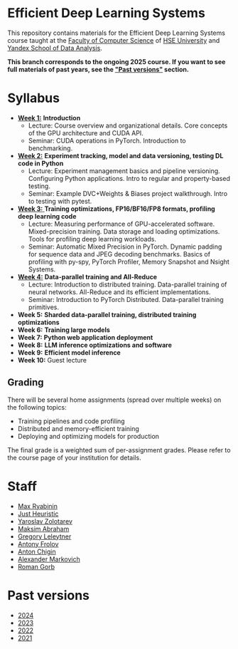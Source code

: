 # Efficient Deep Learning Systems
This repository contains materials for the Efficient Deep Learning Systems course taught at the [Faculty of Computer Science](https://cs.hse.ru/en/) of [HSE University](https://www.hse.ru/en/) and [Yandex School of Data Analysis](https://academy.yandex.com/dataschool/).

__This branch corresponds to the ongoing 2025 course. If you want to see full materials of past years, see the ["Past versions"](#past-versions) section.__

# Syllabus
- [__Week 1:__](./week01_intro) __Introduction__
  - Lecture: Course overview and organizational details. Core concepts of the GPU architecture and CUDA API.
  - Seminar: CUDA operations in PyTorch. Introduction to benchmarking.
- [__Week 2:__](./week02_management_and_testing) __Experiment tracking, model and data versioning, testing DL code in Python__
  - Lecture: Experiment management basics and pipeline versioning. Configuring Python applications. Intro to regular and property-based testing.
  - Seminar: Example DVC+Weights & Biases project walkthrough. Intro to testing with pytest.
- [__Week 3:__ ](./week03_fast_pipelines) __Training optimizations, FP16/BF16/FP8 formats, profiling deep learning code__
  - Lecture: Measuring performance of GPU-accelerated software. Mixed-precision training. Data storage and loading optimizations. Tools for profiling deep learning workloads. 
  - Seminar: Automatic Mixed Precision in PyTorch. Dynamic padding for sequence data and JPEG decoding benchmarks. Basics of profiling with py-spy, PyTorch Profiler, Memory Snapshot and Nsight Systems.
- [__Week 4:__](./week04_data_parallel) __Data-parallel training and All-Reduce__
  - Lecture: Introduction to distributed training. Data-parallel training of neural networks. All-Reduce and its efficient implementations.
  - Seminar: Introduction to PyTorch Distributed. Data-parallel training primitives.
- __Week 5:__ __Sharded data-parallel training, distributed training optimizations__
- __Week 6:__ __Training large models__
- __Week 7:__ __Python web application deployment__
- __Week 8:__ __LLM inference optimizations and software__
- __Week 9:__ __Efficient model inference__
- __Week 10:__ Guest lecture

## Grading
There will be several home assignments (spread over multiple weeks) on the following topics:
- Training pipelines and code profiling
- Distributed and memory-efficient training
- Deploying and optimizing models for production

The final grade is a weighted sum of per-assignment grades.
Please refer to the course page of your institution for details.

# Staff
- [Max Ryabinin](https://github.com/mryab)
- [Just Heuristic](https://github.com/justheuristic)
- [Yaroslav Zolotarev](https://github.com/Q-c7)
- [Maksim Abraham](https://github.com/fdrose)
- [Gregory Leleytner](https://github.com/RunFMe)
- [Antony Frolov](https://github.com/antony-frolov)
- [Anton Chigin](https://github.com/achigin)
- [Alexander Markovich](https://github.com/markovka17)
- [Roman Gorb](https://github.com/rvg77)

# Past versions
- [2024](https://github.com/mryab/efficient-dl-systems/tree/2024)
- [2023](https://github.com/mryab/efficient-dl-systems/tree/2023)
- [2022](https://github.com/mryab/efficient-dl-systems/tree/2022)
- [2021](https://github.com/yandexdataschool/dlatscale_draft)
